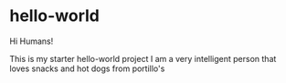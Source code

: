 # hello-world

Hi Humans!

This is my starter hello-world project
I am a very intelligent person that loves snacks and hot dogs from portillo's
